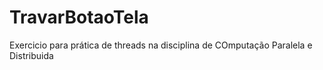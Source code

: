 # TravarBotaoTela
Exercicio para prática de threads na disciplina de COmputação Paralela e Distribuida
